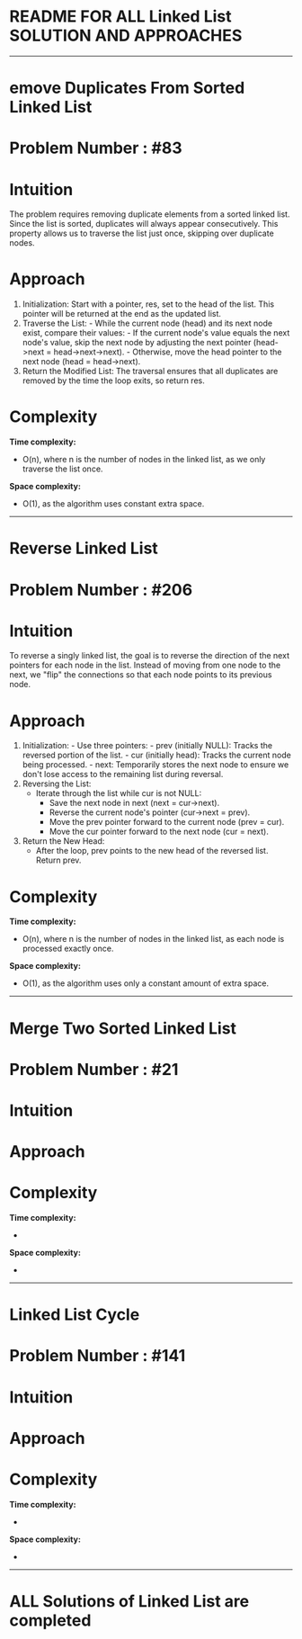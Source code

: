 # README FOR ALL Linked List  SOLUTION AND APPROACHES 
---

# emove Duplicates From Sorted Linked List 
# Problem Number : #83
# Intuition
<!-- Describe your first thoughts on how to solve this problem. -->
The problem requires removing duplicate elements from a sorted linked list. 
Since the list is sorted, duplicates will always appear consecutively. 
This property allows us to traverse the list just once, skipping over duplicate nodes.

# Approach
<!-- Describe your approach to solving the problem. -->
1. Initialization: Start with a pointer, res, set to the head of the list. This pointer will be returned at the end as the updated list.
2. Traverse the List:
        - While the current node (head) and its next node exist, compare their values:
        - If the current node's value equals the next node's value, skip the next node by adjusting the next pointer (head->next = head->next->next).
        - Otherwise, move the head pointer to the next node (head = head->next).
3. Return the Modified List: The traversal ensures that all duplicates are removed by the time the loop exits, so return res.
# Complexity
**Time complexity:**
<!-- Add your time complexity here, e.g. $$O(n)$$ -->
- O(n), where n is the number of nodes in the linked list, as we only traverse the list once.

**Space complexity:**
<!-- Add your space complexity here, e.g. $$O(n)$$ -->
- O(1), as the algorithm uses constant extra space.

---

# Reverse Linked List 
# Problem Number : #206

# Intuition
<!-- Describe your first thoughts on how to solve this problem. -->
To reverse a singly linked list, the goal is to reverse the direction of the next pointers for each node in the list. 
Instead of moving from one node to the next, we "flip" the connections so that each node points to its previous node.


# Approach
<!-- Describe your approach to solving the problem. -->
1. Initialization:
       - Use three pointers:
              - prev (initially NULL): Tracks the reversed portion of the list.
              - cur (initially head): Tracks the current node being processed.
              - next: Temporarily stores the next node to ensure we don't lose access to the remaining list during reversal.
2. Reversing the List:
    - Iterate through the list while cur is not NULL:
        - Save the next node in next (next = cur->next).
        - Reverse the current node's pointer (cur->next = prev).
        - Move the prev pointer forward to the current node (prev = cur).
        - Move the cur pointer forward to the next node (cur = next).
3. Return the New Head:
      - After the loop, prev points to the new head of the reversed list. Return prev.

# Complexity
**Time complexity:**
<!-- Add your time complexity here, e.g. $$O(n)$$ -->
- O(n), where n is the number of nodes in the linked list, as each node is processed exactly once.

**Space complexity:**
<!-- Add your space complexity here, e.g. $$O(n)$$ -->
- O(1), as the algorithm uses only a constant amount of extra space.
---

# Merge Two Sorted Linked List 
# Problem Number : #21

# Intuition
<!-- Describe your first thoughts on how to solve this problem. -->



# Approach
<!-- Describe your approach to solving the problem. -->


# Complexity
**Time complexity:**
<!-- Add your time complexity here, e.g. $$O(n)$$ -->
- 
**Space complexity:**
<!-- Add your space complexity here, e.g. $$O(n)$$ -->
- 
---

# Linked List Cycle
# Problem Number : #141 

# Intuition
<!-- Describe your first thoughts on how to solve this problem. -->



# Approach
<!-- Describe your approach to solving the problem. -->


# Complexity
**Time complexity:**
<!-- Add your time complexity here, e.g. $$O(n)$$ -->
- 
**Space complexity:**
<!-- Add your space complexity here, e.g. $$O(n)$$ -->
- 

---
# ALL Solutions of Linked List  are completed 
